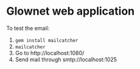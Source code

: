 # Glownet web application

To test the email:

1. `gem install mailcatcher`
2. `mailcatcher`
3. Go to http://localhost:1080/
4. Send mail through smtp://localhost:1025
